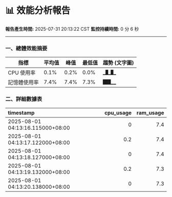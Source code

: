 # 📊 效能分析報告

**報告產生時間:** 2025-07-31 20:13:22 CST
**監控持續時間:** 0 分 6 秒

---

### 一、總體效能摘要

| 指標 | 平均值 | 峰值 | 最低值 | 趨勢 (文字圖) |
|---|---|---|---|---|
| CPU 使用率 | 0.1% | 0.2% | 0.0% | `▁█▁█▁` |
| 記憶體使用率 | 7.4% | 7.4% | 7.3% | `███▁▁` |

### 二、詳細數據表
| timestamp                        |   cpu_usage |   ram_usage |
|:---------------------------------|------------:|------------:|
| 2025-08-01 04:13:16.115000+08:00 |         0   |         7.4 |
| 2025-08-01 04:13:17.122000+08:00 |         0.2 |         7.4 |
| 2025-08-01 04:13:18.127000+08:00 |         0   |         7.4 |
| 2025-08-01 04:13:19.132000+08:00 |         0.2 |         7.3 |
| 2025-08-01 04:13:20.138000+08:00 |         0   |         7.3 |